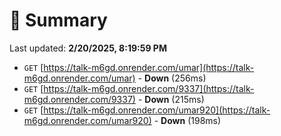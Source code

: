 # 📖 Summary
Last updated: **2/20/2025, 8:19:59 PM**

- `GET` [https://talk-m6gd.onrender.com/umar](https://talk-m6gd.onrender.com/umar) - **Down** (256ms)
- `GET` [https://talk-m6gd.onrender.com/9337](https://talk-m6gd.onrender.com/9337) - **Down** (215ms)
- `GET` [https://talk-m6gd.onrender.com/umar920](https://talk-m6gd.onrender.com/umar920) - **Down** (198ms)

